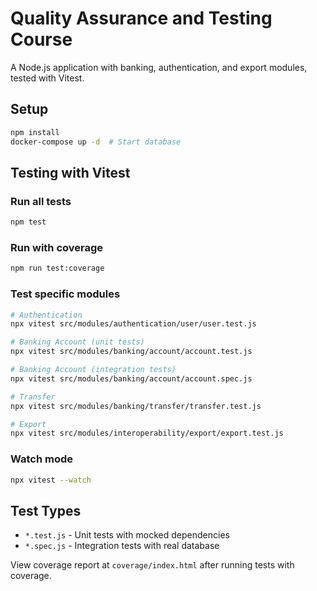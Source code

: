 # Quality Assurance and Testing Course

A Node.js application with banking, authentication, and export modules, tested with Vitest.


## Setup

```bash
npm install
docker-compose up -d  # Start database
```

## Testing with Vitest

### Run all tests
```bash
npm test
```

### Run with coverage
```bash
npm run test:coverage
```

### Test specific modules
```bash
# Authentication
npx vitest src/modules/authentication/user/user.test.js

# Banking Account (unit tests)
npx vitest src/modules/banking/account/account.test.js

# Banking Account (integration tests)
npx vitest src/modules/banking/account/account.spec.js

# Transfer
npx vitest src/modules/banking/transfer/transfer.test.js

# Export
npx vitest src/modules/interoperability/export/export.test.js
```

### Watch mode
```bash
npx vitest --watch
```

## Test Types

- `*.test.js` - Unit tests with mocked dependencies
- `*.spec.js` - Integration tests with real database

View coverage report at `coverage/index.html` after running tests with coverage.
